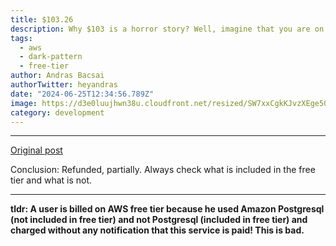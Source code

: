 ```yaml
---
title: $103.26
description: Why $103 is a horror story? Well, imagine that you are on a free tier... 
tags:
  - aws
  - dark-pattern
  - free-tier
author: Andras Bacsai
authorTwitter: heyandras
date: "2024-06-25T12:34:56.789Z"
image: https://d3e0luujhwn38u.cloudfront.net/resized/SW7xxCgkKJvzXEge5085d86osYndzAl_iXLMTugRklE/s:1200/plain/s3://typefully-user-uploads/img/original/10070/9910009c-bac0-4c81-91c7-8ef831d7986c.jpg
category: development
---
```


--- 

[Original post](https://lapcatsoftware.com/articles/2024/6/7.html)

Conclusion: Refunded, partially. Always check what is included in the free tier and what is not.

--- 

__tldr: A user is billed on AWS free tier because he used Amazon Postgresql (not included in free tier) and not Postgresql (included in free tier) and charged without any notification that this service is paid! This is bad.__
